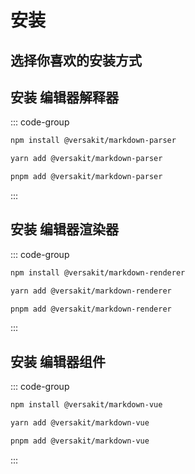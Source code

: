 # 安装

## 选择你喜欢的安装方式

## 安装 编辑器解释器

::: code-group

```sh [npm]
npm install @versakit/markdown-parser
```

```sh [yarn]
yarn add @versakit/markdown-parser
```

```sh [pnpm]
pnpm add @versakit/markdown-parser
```

:::

## 安装 编辑器渲染器

::: code-group

```sh [npm]
npm install @versakit/markdown-renderer
```

```sh [yarn]
yarn add @versakit/markdown-renderer
```

```sh [pnpm]
pnpm add @versakit/markdown-renderer
```

:::

## 安装 编辑器组件

::: code-group

```sh [npm]
npm install @versakit/markdown-vue
```

```sh [yarn]
yarn add @versakit/markdown-vue
```

```sh [pnpm]
pnpm add @versakit/markdown-vue
```

:::

